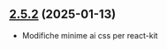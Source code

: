 ## [2.5.2](https://github.com/RegioneLombardia/bootstrap-lombardia/compare/v2.5.1...v2.5.2) (2025-01-13)

* Modifiche minime ai css per react-kit